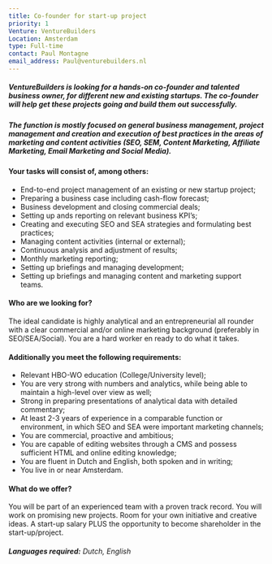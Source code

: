 ```yaml
---
title: Co-founder for start-up project
priority: 1
Venture: VentureBuilders
Location: Amsterdam
type: Full-time
contact: Paul Montagne
email_address: Paul@venturebuilders.nl
---
```


##### VentureBuilders is looking for a hands-on co-founder and talented business owner, for different new and existing startups. The co-founder will help get these projects going and build them out successfully.

##### The function is mostly focused on general business management, project management and creation and execution of best practices in the areas of marketing and content activities (SEO, SEM, Content Marketing, Affiliate Marketing, Email Marketing and Social Media).

#### Your tasks will consist of, among others:

- End-to-end project management of an existing or new startup project;
- Preparing a business case including cash-flow forecast;
- Business development and closing commercial deals;
- Setting up ands reporting on relevant business KPI’s;
- Creating and executing SEO and SEA strategies and formulating best practices;
- Managing content activities (internal or external);
- Continuous analysis and adjustment of results;
- Monthly marketing reporting;
- Setting up briefings and managing development;
- Setting up briefings and managing content and marketing support teams.

#### Who are we looking for?

The ideal candidate is highly analytical and an entrepreneurial all rounder with a clear commercial and/or online marketing background (preferably in SEO/SEA/Social). You are a hard worker en ready to do what it takes.

#### Additionally you meet the following requirements:

- Relevant HBO-WO education (College/University level);
- You are very strong with numbers and analytics, while being able to maintain a high-level over view as well;
- Strong in preparing presentations of analytical data with detailed commentary;
- At least 2-3 years of experience in a comparable function or environment, in which SEO and SEA were important marketing channels;
- You are commercial, proactive and ambitious;
- You are capable of editing websites through a CMS and possess sufficient HTML and online editing knowledge;
- You are fluent in Dutch and English, both spoken and in writing;
- You live in or near Amsterdam.

#### What do we offer?
You will be part of an experienced team with a proven track record. You will work on promising new projects. Room for your own initiative and creative ideas. A start-up salary PLUS the opportunity to become shareholder in the start-up/project.

###### **Languages required:** Dutch, English
